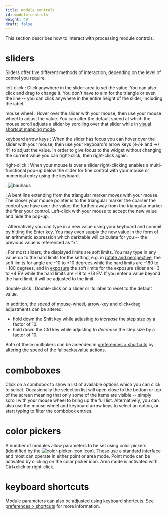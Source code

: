 ```yaml
---
title: module controls
id: module-controls
weight: 40
draft: false
---
```


This section describes how to interact with processing module controls.

# sliders

Sliders offer five different methods of interaction, depending on the level of control you require.

left-click
: Click anywhere in the slider area to set the value. You can also click and drag to change it. You don't have to aim for the triangle or even the line -- you can click anywhere in the entire height of the slider, including the label.

mouse wheel
: Hover over the slider with your mouse, then use your mouse wheel to adjust the value. You can alter the default speed at which the mouse scroll adjusts a slider by scrolling over that slider while in [visual shortcut mapping mode](../../preferences-settings/shortcuts.md#visual-shortcut-mapping).

keyboard arrow keys
: When the slider has focus you can hover over the slider with your mouse, then use your keyboard's arrow keys (←/↓ and →/↑) to adjust the value. In order to give focus to the widget without changing the current value you can right-click, then right-click again.

right-click
: When your mouse is over a slider right-clicking enables a multi-functional pop-up below the slider for fine control with your mouse or numerical entry using the keyboard.

: ![bauhaus](./module-controls/bauhaus.png#w33)

: A bent line extending from the triangular marker moves with your mouse. The closer your mouse pointer is to the triangular marker the coarser the control you have over the value; the further away from the triangular marker the finer your control. Left-click with your mouse to accept the new value and hide the pop-up.

: Alternatively you can type in a new value using your keyboard and commit by hitting the Enter key. You may even supply the new value in the form of an arithmetic expression which darktable will calculate for you -- the previous value is referenced as “x”.

: For most sliders, the displayed limits are soft limits.  You may type in any value up to the hard limits for the setting, e.g. in [rotate and perspective](../../module-reference/processing-modules/rotate-perspective.md), the soft limits for angle are -10 to +10 degrees while the hard limits are -180 to +180 degrees, and in [exposure](../../module-reference/processing-modules/exposure.md) the soft limits for the exposure slider are -3 to +4 EV while the hard limits are -18 to +18 EV.  If you enter a value beyond the hard limit, it will be adjusted to the limit.

double-click
: Double-click on a slider or its label to reset to the default value.

In addition, the speed of mouse-wheel, arrow-key and click+drag adjustments can be altered:

 - hold down the Shift key while adjusting to _increase_ the step size by a factor of 10. 
 - hold down the Ctrl key while adjusting to _decrease_ the step size by a factor of 10.

Both of these multipliers can be amended in [preferences > shortcuts](../../preferences-settings/shortcuts.md) by altering the speed of the fallbacks/value actions.

# comboboxes

Click on a combobox to show a list of available options which you can click to select. Occasionally the selection list will open close to the bottom or top of the screen meaning that only some of the items are visible -- simply scroll with your mouse wheel to bring up the full list. Alternatively, you can also use the mouse wheel and keyboard arrow keys to select an option, or start typing to filter the combobox entries.

# color pickers

A number of modules allow parameters to be set using color pickers (identified by the ![color-picker-icon](./module-controls/color-picker.png#icon) icon). These use a standard interface and most can operate in either point or area mode. Point mode can be activated by clicking on the color picker icon. Area mode is activated with Ctrl+click or right-click.

# keyboard shortcuts

Module parameters can also be adjusted using keyboard shortcuts. See [preferences > shortcuts](../../preferences-settings/shortcuts.md) for more information.
